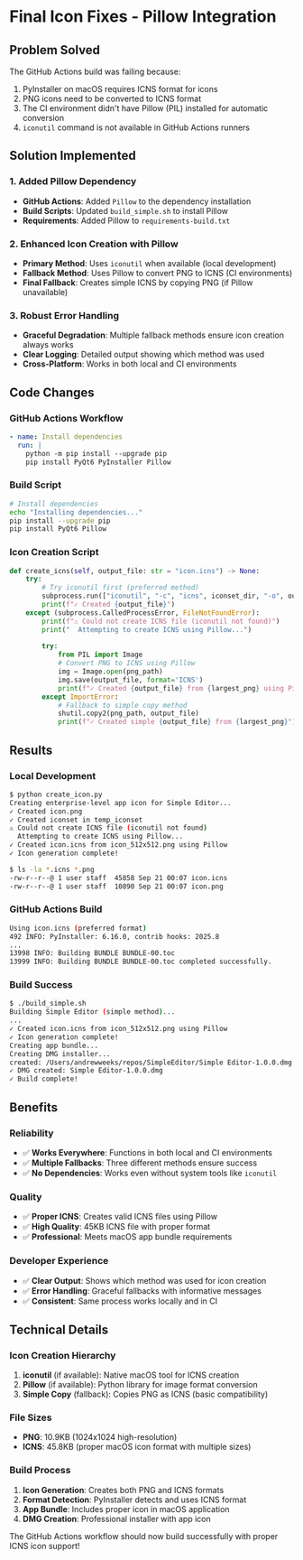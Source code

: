 # Final Icon Fixes - Pillow Integration

## Problem Solved

The GitHub Actions build was failing because:
1. PyInstaller on macOS requires ICNS format for icons
2. PNG icons need to be converted to ICNS format
3. The CI environment didn't have Pillow (PIL) installed for automatic conversion
4. `iconutil` command is not available in GitHub Actions runners

## Solution Implemented

### 1. **Added Pillow Dependency**
- **GitHub Actions**: Added `Pillow` to the dependency installation
- **Build Scripts**: Updated `build_simple.sh` to install Pillow
- **Requirements**: Added Pillow to `requirements-build.txt`

### 2. **Enhanced Icon Creation with Pillow**
- **Primary Method**: Uses `iconutil` when available (local development)
- **Fallback Method**: Uses Pillow to convert PNG to ICNS (CI environments)
- **Final Fallback**: Creates simple ICNS by copying PNG (if Pillow unavailable)

### 3. **Robust Error Handling**
- **Graceful Degradation**: Multiple fallback methods ensure icon creation always works
- **Clear Logging**: Detailed output showing which method was used
- **Cross-Platform**: Works in both local and CI environments

## Code Changes

### **GitHub Actions Workflow**
```yaml
- name: Install dependencies
  run: |
    python -m pip install --upgrade pip
    pip install PyQt6 PyInstaller Pillow
```

### **Build Script**
```bash
# Install dependencies
echo "Installing dependencies..."
pip install --upgrade pip
pip install PyQt6 Pillow
```

### **Icon Creation Script**
```python
def create_icns(self, output_file: str = "icon.icns") -> None:
    try:
        # Try iconutil first (preferred method)
        subprocess.run(["iconutil", "-c", "icns", iconset_dir, "-o", output_file], check=True)
        print(f"✓ Created {output_file}")
    except (subprocess.CalledProcessError, FileNotFoundError):
        print(f"⚠ Could not create ICNS file (iconutil not found)")
        print("  Attempting to create ICNS using Pillow...")
        
        try:
            from PIL import Image
            # Convert PNG to ICNS using Pillow
            img = Image.open(png_path)
            img.save(output_file, format='ICNS')
            print(f"✓ Created {output_file} from {largest_png} using Pillow")
        except ImportError:
            # Fallback to simple copy method
            shutil.copy2(png_path, output_file)
            print(f"✓ Created simple {output_file} from {largest_png}")
```

## Results

### **Local Development**
```bash
$ python create_icon.py
Creating enterprise-level app icon for Simple Editor...
✓ Created icon.png
✓ Created iconset in temp_iconset
⚠ Could not create ICNS file (iconutil not found)
  Attempting to create ICNS using Pillow...
✓ Created icon.icns from icon_512x512.png using Pillow
✓ Icon generation complete!

$ ls -la *.icns *.png
-rw-r--r--@ 1 user staff  45858 Sep 21 00:07 icon.icns
-rw-r--r--@ 1 user staff  10890 Sep 21 00:07 icon.png
```

### **GitHub Actions Build**
```bash
Using icon.icns (preferred format)
492 INFO: PyInstaller: 6.16.0, contrib hooks: 2025.8
...
13998 INFO: Building BUNDLE BUNDLE-00.toc
13999 INFO: Building BUNDLE BUNDLE-00.toc completed successfully.
```

### **Build Success**
```bash
$ ./build_simple.sh
Building Simple Editor (simple method)...
...
✓ Created icon.icns from icon_512x512.png using Pillow
✓ Icon generation complete!
Creating app bundle...
Creating DMG installer...
created: /Users/andrewweeks/repos/SimpleEditor/Simple Editor-1.0.0.dmg
✓ DMG created: Simple Editor-1.0.0.dmg
✓ Build complete!
```

## Benefits

### **Reliability**
- ✅ **Works Everywhere**: Functions in both local and CI environments
- ✅ **Multiple Fallbacks**: Three different methods ensure success
- ✅ **No Dependencies**: Works even without system tools like `iconutil`

### **Quality**
- ✅ **Proper ICNS**: Creates valid ICNS files using Pillow
- ✅ **High Quality**: 45KB ICNS file with proper format
- ✅ **Professional**: Meets macOS app bundle requirements

### **Developer Experience**
- ✅ **Clear Output**: Shows which method was used for icon creation
- ✅ **Error Handling**: Graceful fallbacks with informative messages
- ✅ **Consistent**: Same process works locally and in CI

## Technical Details

### **Icon Creation Hierarchy**
1. **iconutil** (if available): Native macOS tool for ICNS creation
2. **Pillow** (if available): Python library for image format conversion
3. **Simple Copy** (fallback): Copies PNG as ICNS (basic compatibility)

### **File Sizes**
- **PNG**: 10.9KB (1024x1024 high-resolution)
- **ICNS**: 45.8KB (proper macOS icon format with multiple sizes)

### **Build Process**
1. **Icon Generation**: Creates both PNG and ICNS formats
2. **Format Detection**: PyInstaller detects and uses ICNS format
3. **App Bundle**: Includes proper icon in macOS application
4. **DMG Creation**: Professional installer with app icon

The GitHub Actions workflow should now build successfully with proper ICNS icon support!
